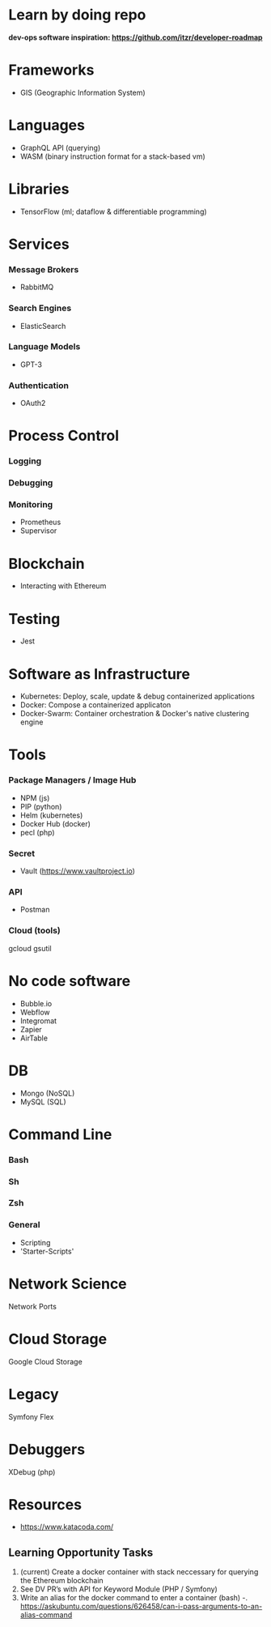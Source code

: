 # Learn by doing repo

**dev-ops software inspiration: https://github.com/itzr/developer-roadmap**

# Frameworks
- GIS (Geographic Information System)

# Languages
- GraphQL API (querying)
- WASM (binary instruction format for a stack-based vm)

# Libraries
- TensorFlow (ml; dataflow & differentiable programming)

# Services

### Message Brokers
- RabbitMQ

### Search Engines
- ElasticSearch

### Language Models
- GPT-3

### Authentication
- OAuth2

# Process Control
### Logging
### Debugging
### Monitoring
- Prometheus
- Supervisor

# Blockchain
- Interacting with Ethereum

# Testing
- Jest

# Software as Infrastructure
- Kubernetes: Deploy, scale, update & debug containerized applications 
- Docker: Compose a containerized applicaton
- Docker-Swarm: Container orchestration & Docker's native clustering engine

# Tools

### Package Managers / Image Hub
- NPM (js)
- PIP (python)
- Helm (kubernetes)
- Docker Hub (docker)
- pecl (php)

### Secret 
- Vault (https://www.vaultproject.io)

### API 
- Postman

### Cloud (tools)
gcloud
gsutil

# No code software
- Bubble.io
- Webflow
- Integromat
- Zapier
- AirTable

# DB
- Mongo (NoSQL)
- MySQL (SQL)

# Command Line
### Bash
### Sh
### Zsh
### General
- Scripting
- 'Starter-Scripts'

# Network Science
Network Ports

# Cloud Storage
Google Cloud Storage

# Legacy
Symfony Flex

# Debuggers
XDebug (php)

# Resources
- https://www.katacoda.com/

## Learning Opportunity Tasks
1. (current) Create a docker container with stack neccessary for querying the Ethereum blockchain
2. See DV PR’s with API for Keyword Module (PHP / Symfony)
3. Write an alias for the docker command to enter a container (bash)
    -. https://askubuntu.com/questions/626458/can-i-pass-arguments-to-an-alias-command

